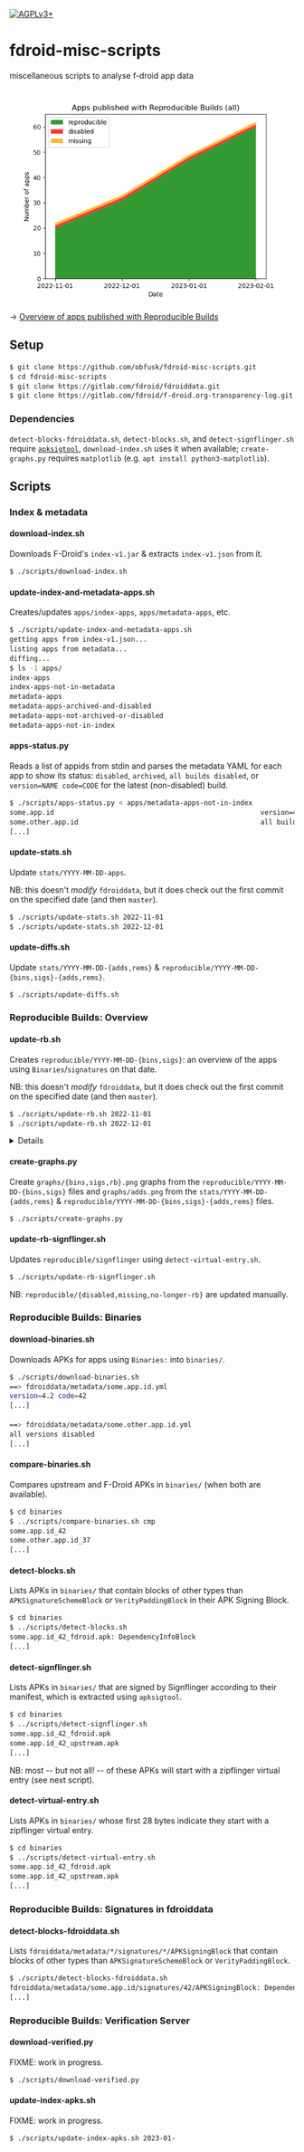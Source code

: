 <!-- SPDX-FileCopyrightText: 2023 FC Stegerman <flx@obfusk.net> -->
<!-- SPDX-License-Identifier: AGPL-3.0-or-later -->

[![AGPLv3+](https://img.shields.io/badge/license-AGPLv3+-blue.svg)](https://www.gnu.org/licenses/agpl-3.0.html)

# fdroid-misc-scripts

miscellaneous scripts to analyse f-droid app data

![rb](graphs/rb.png)

&rarr; [Overview of apps published with Reproducible Builds](reproducible/overview.md)

## Setup

```sh
$ git clone https://github.com/obfusk/fdroid-misc-scripts.git
$ cd fdroid-misc-scripts
$ git clone https://gitlab.com/fdroid/fdroiddata.git
$ git clone https://gitlab.com/fdroid/f-droid.org-transparency-log.git
```

### Dependencies

`detect-blocks-fdroiddata.sh`, `detect-blocks.sh`, and `detect-signflinger.sh`
require [`apksigtool`](https://github.com/obfusk/apksigtool),
`download-index.sh` uses it when available; `create-graphs.py` requires
`matplotlib` (e.g. `apt install python3-matplotlib`).

## Scripts

### Index & metadata

#### download-index.sh

Downloads F-Droid's `index-v1.jar` & extracts `index-v1.json` from it.

```sh
$ ./scripts/download-index.sh
```

#### update-index-and-metadata-apps.sh

Creates/updates `apps/index-apps`, `apps/metadata-apps`, etc.

```sh
$ ./scripts/update-index-and-metadata-apps.sh
getting apps from index-v1.json...
listing apps from metadata...
diffing...
$ ls -1 apps/
index-apps
index-apps-not-in-metadata
metadata-apps
metadata-apps-archived-and-disabled
metadata-apps-not-archived-or-disabled
metadata-apps-not-in-index
```

#### apps-status.py

Reads a list of appids from stdin and parses the metadata YAML for each app to
show its status: `disabled`, `archived`, `all builds disabled`, or `version=NAME
code=CODE` for the latest (non-disabled) build.

```sh
$ ./scripts/apps-status.py < apps/metadata-apps-not-in-index
some.app.id                                                   version=4.2 code=42
some.other.app.id                                             all builds disabled
[...]
```

#### update-stats.sh

Update `stats/YYYY-MM-DD-apps`.

NB: this doesn't *modify* `fdroiddata`, but it does check out the first commit
on the specified date (and then `master`).

```sh
$ ./scripts/update-stats.sh 2022-11-01
$ ./scripts/update-stats.sh 2022-12-01
```

#### update-diffs.sh

Update `stats/YYYY-MM-DD-{adds,rems}` &
`reproducible/YYYY-MM-DD-{bins,sigs}-{adds,rems}`.

```sh
$ ./scripts/update-diffs.sh
```

### Reproducible Builds: Overview

#### update-rb.sh

Creates `reproducible/YYYY-MM-DD-{bins,sigs}`: an overview of the apps using
`Binaries`/`signatures` on that date.

NB: this doesn't *modify* `fdroiddata`, but it does check out the first commit
on the specified date (and then `master`).

```sh
$ ./scripts/update-rb.sh 2022-11-01
$ ./scripts/update-rb.sh 2022-12-01
```

<details>

```sh
$ cd reproducible
$ head 2022-12-01-bins
androdns.android.leetdreams.ch.androdns
ch.admin.bag.covidcertificate.verifier
ch.admin.bag.covidcertificate.wallet
com.dhaval.bookland
com.github.bmx666.appcachecleaner [signflinger]
com.markuspage.android.certtools [missing]
com.mishiranu.dashchan
com.rafapps.earthviewformuzei [signflinger]
com.zionhuang.music
de.corona.tracing
$ head 2022-12-01-sigs
de.schildbach.wallet
de.schildbach.wallet_test
dev.obfusk.jiten
dev.obfusk.jiten_webview
dev.obfusk.sokobang
org.schabi.newpipe [no longer RB]
org.torproject.torservices
```

</details>

#### create-graphs.py

Create `graphs/{bins,sigs,rb}.png` graphs from the
`reproducible/YYYY-MM-DD-{bins,sigs}` files and `graphs/adds.png` from the
`stats/YYYY-MM-DD-{adds,rems}` &
`reproducible/YYYY-MM-DD-{bins,sigs}-{adds,rems}` files.

```sh
$ ./scripts/create-graphs.py
```

#### update-rb-signflinger.sh

Updates `reproducible/signflinger` using `detect-virtual-entry.sh`.

```sh
$ ./scripts/update-rb-signflinger.sh
```

NB: `reproducible/{disabled,missing,no-longer-rb}` are updated manually.

### Reproducible Builds: Binaries

#### download-binaries.sh

Downloads APKs for apps using `Binaries:` into `binaries/`.

```sh
$ ./scripts/download-binaries.sh
==> fdroiddata/metadata/some.app.id.yml
version=4.2 code=42
[...]

==> fdroiddata/metadata/some.other.app.id.yml
all versions disabled
[...]
```

#### compare-binaries.sh

Compares upstream and F-Droid APKs in `binaries/` (when both are available).

```sh
$ cd binaries
$ ../scripts/compare-binaries.sh cmp
some.app.id_42                                                          OK
some.other.app.id_37                                                    skipped
[...]
```

#### detect-blocks.sh

Lists APKs in `binaries/` that contain blocks of other types than
`APKSignatureSchemeBlock` or `VerityPaddingBlock` in their APK Signing Block.

```sh
$ cd binaries
$ ../scripts/detect-blocks.sh
some.app.id_42_fdroid.apk: DependencyInfoBlock
[...]
```

#### detect-signflinger.sh

Lists APKs in `binaries/` that are signed by Signflinger according to their
manifest, which is extracted using `apksigtool`.

```sh
$ cd binaries
$ ../scripts/detect-signflinger.sh
some.app.id_42_fdroid.apk
some.app.id_42_upstream.apk
[...]
```

NB: most -- but not all! -- of these APKs will start with a zipflinger virtual
entry (see next script).

#### detect-virtual-entry.sh

Lists APKs in `binaries/` whose first 28 bytes indicate they start with a
zipflinger virtual entry.

```sh
$ cd binaries
$ ../scripts/detect-virtual-entry.sh
some.app.id_42_fdroid.apk
some.app.id_42_upstream.apk
[...]
```

### Reproducible Builds: Signatures in fdroiddata

#### detect-blocks-fdroiddata.sh

Lists `fdroiddata/metadata/*/signatures/*/APKSigningBlock` that contain blocks
of other types than `APKSignatureSchemeBlock` or `VerityPaddingBlock`.

```sh
$ ./scripts/detect-blocks-fdroiddata.sh
fdroiddata/metadata/some.app.id/signatures/42/APKSigningBlock: DependencyInfoBlock
[...]
```

### Reproducible Builds: Verification Server

#### download-verified.py

FIXME: work in progress.

```sh
$ ./scripts/download-verified.py
```

#### update-index-apks.sh

FIXME: work in progress.

```sh
$ ./scripts/update-index-apks.sh 2023-01-
```
